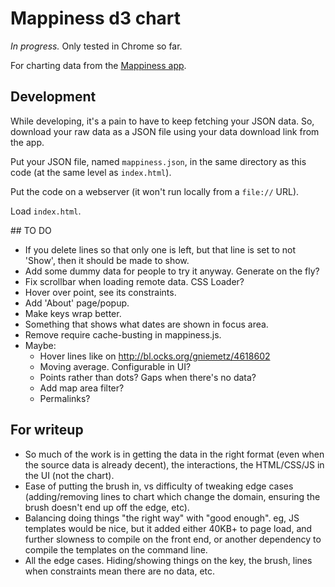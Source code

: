 # Mappiness d3 chart

*In progress.* Only tested in Chrome so far.

For charting data from the [Mappiness app](http://www.mappiness.org.uk/).

## Development

While developing, it's a pain to have to keep fetching your JSON data. So, download your raw data as a JSON file using your data download link from the app. 

Put your JSON file, named `mappiness.json`, in the same directory as this code (at the same level as `index.html`).

Put the code on a webserver (it won't run locally from a `file://` URL).

Load `index.html`.


## TO DO

* If you delete lines so that only one is left, but that line is set to not
  'Show', then it should be made to show.
* Add some dummy data for people to try it anyway. Generate on the fly?
* Fix scrollbar when loading remote data. CSS Loader?
* Hover over point, see its constraints.
* Add 'About' page/popup.
* Make keys wrap better.
* Something that shows what dates are shown in focus area.
* Remove require cache-busting in mappiness.js.
* Maybe:
  * Hover lines like on http://bl.ocks.org/gniemetz/4618602
  * Moving average. Configurable in UI?
  * Points rather than dots? Gaps when there's no data?
  * Add map area filter?
  * Permalinks?


## For writeup

* So much of the work is in getting the data in the right format (even when the source data is already decent), the interactions, the HTML/CSS/JS in the UI (not the chart).
* Ease of putting the brush in, vs difficulty of tweaking edge cases (adding/removing lines to chart which change the domain, ensuring the brush doesn't end up off the edge, etc).
* Balancing doing things "the right way" with "good enough". eg, JS templates would be nice, but it added either 40KB+ to page load, and further slowness to compile on the front end, or another dependency to compile the templates on the command line.
* All the edge cases. Hiding/showing things on the key, the brush, lines when constraints mean there are no data, etc.

